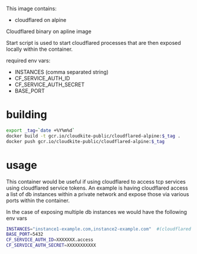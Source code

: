This image contains:
* cloudflared on alpine


Cloudflared binary on apline image

Start script is used to start cloudflared processes that are then exposed locally within the container.

required env vars:
* INSTANCES (comma separated string)
* CF_SERVICE_AUTH_ID 
* CF_SERVICE_AUTH_SECRET
* BASE_PORT


# building
```bash
export _tag=`date +%Y%m%d`
docker build -t gcr.io/cloudkite-public/cloudflared-alpine:$_tag .
docker push gcr.io/cloudkite-public/cloudflared-alpine:$_tag
```

# usage

This container would be useful if using cloudflared to access tcp services using cloudflared service tokens.
An example is having cloudflared access a list of db instances within a private network and expose those via various ports within 
the container.

In the case of exposing multiple db instances we would have the following env vars

```bash
INSTANCES="instance1-example.com,instance2-example.com"  #(cloudflared proxied url's)
BASE_PORT=5432
CF_SERVICE_AUTH_ID=XXXXXXX.access
CF_SERVICE_AUTH_SECRET=XXXXXXXXXXX
```